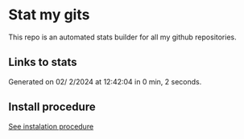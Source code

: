 # Stat my gits

This repo is an automated stats builder for all my github repositories.

## Links to stats


Generated on 02/ 2/2024 at 12:42:04 in 0 min, 2 seconds.

## Install procedure

[See instalation procedure](./src/install.md)
